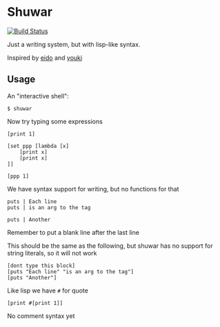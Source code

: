 # Shuwar

[![Build Status](https://travis-ci.org/dramforever/shuwar.svg?branch=master)](https://travis-ci.org/dramforever/shuwar)

Just a writing system, but with lisp-like syntax.

Inspired by [eido][] and [youki][]

[youki]: https://github.com/be5invis/youki
[eido]:  https://github.com/be5invis/eido

## Usage

An "interactive shell":

    $ shuwar

Now try typing some expressions

    [print 1]

    [set ppp [lambda [x]
        [print x]
        [print x]
    ]]

    [ppp 1]

We have syntax support for writing, but no functions for that

    puts | Each line
    puts | is an arg to the tag

    puts | Another

Remember to put a blank line after the last line

This should be the same as the following, but shuwar has no support for string literals, so it
will not work

    [dont type this block]
    [puts "Each line" "is an arg to the tag"]
    [puts "Another"]

Like lisp we have `#` for quote

    [print #[print 1]]

No comment syntax yet
